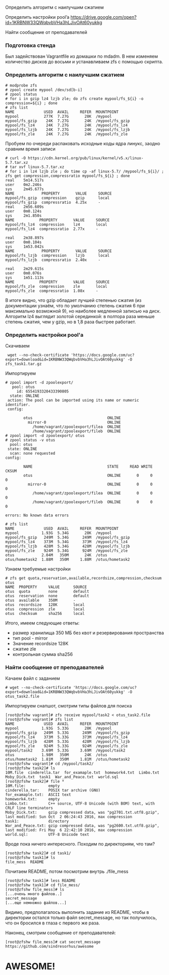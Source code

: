 Определить алгоритм с наилучшим сжатием

 Определить настройки pool’a
https://drive.google.com/open?id=1KRBNW33QWqbvbVHa3hLJivOAt60yukkg 

Найти сообщение от преподавателей 

### Подготовка стенда
Был задействован Vagrantfile из домашки по mdadm. В нем изменяем количество дисков до восьми и устанавливаем zfs с помощью скрипта.

### Определить алгоритм с наилучшим сжатием
```
# modprobe zfs
# zpool create mypool /dev/sd[b-i]
# zpool status
# for i in gzip lz4 lzjb zle; do zfs create mypool/fs_${i} -o compression=${i} ; done
# zfs list
NAME             USED  AVAIL     REFER  MOUNTPOINT
mypool           277K  7.27G       28K  /mypool
mypool/fs_gzip    24K  7.27G       24K  /mypool/fs_gzip
mypool/fs_lz4     24K  7.27G       24K  /mypool/fs_lz4
mypool/fs_lzjb    24K  7.27G       24K  /mypool/fs_lzjb
mypool/fs_zle     24K  7.27G       24K  /mypool/fs_zle
```

Пробуем по очереди распаковать исходные коды ядра линукс, заодно сравним время записи
```
# curl -O https://cdn.kernel.org/pub/linux/kernel/v5.x/linux-5.7.tar.xz
# tar xvf linux-5.7.tar.xz
# for i in lz4 lzjb zle ; do time cp -af linux-5.7/ /mypool/fs_${i}/ ; zfs get compression,compressratio mypool/fs_${i} ; done
real    5m14.517s
user    0m2.246s
sys     2m45.677s
NAME            PROPERTY       VALUE     SOURCE
mypool/fs_gzip  compression    gzip      local
mypool/fs_gzip  compressratio  4.25x     -
real    2m56.609s
user    0m0.124s
sys     2m1.850s
NAME           PROPERTY       VALUE     SOURCE
mypool/fs_lz4  compression    lz4       local
mypool/fs_lz4  compressratio  2.77x     -

real    2m38.897s
user    0m0.104s
sys     1m53.042s
NAME            PROPERTY       VALUE     SOURCE
mypool/fs_lzjb  compression    lzjb      local
mypool/fs_lzjb  compressratio  2.40x     -

real    2m29.615s
user    0m0.076s
sys     1m51.113s
NAME           PROPERTY       VALUE     SOURCE
mypool/fs_zle  compression    zle       local
mypool/fs_zle  compressratio  1.08x     -

```
В итоге видно, что gzip обладает лучшей степенью сжатия (из документации узнаём, что по умолчанию степень сжатия 6 при максимально возможной 9), но наиболее медленной записью на диск. Алгоритм lz4 выглядит золотой серединкой: в полтора раза меньше степень сжатия, чем у gzip, но в 1,8 раза быстрее работает.

### Определить настройки pool'a
Скачиваем
```
 wget --no-check-certificate 'https://docs.google.com/uc?export=download&id=1KRBNW33QWqbvbVHa3hLJivOAt60yukkg' -O zfs_task1.tar.gz
 ```

Импортируем
```
# zpool import -d zpoolexport/
   pool: otus
     id: 6554193320433390805
  state: ONLINE
 action: The pool can be imported using its name or numeric identifier.
 config:

        otus                                 ONLINE
          mirror-0                           ONLINE
            /home/vagrant/zpoolexport/filea  ONLINE
            /home/vagrant/zpoolexport/fileb  ONLINE
# zpool import -d zpoolexport/ otus
# zpool status -v otus
  pool: otus
 state: ONLINE
  scan: none requested
config:

        NAME                                 STATE     READ WRITE CKSUM
        otus                                 ONLINE       0     0     0
          mirror-0                           ONLINE       0     0     0
            /home/vagrant/zpoolexport/filea  ONLINE       0     0     0
            /home/vagrant/zpoolexport/fileb  ONLINE       0     0     0

errors: No known data errors

# zfs list
NAME             USED  AVAIL     REFER  MOUNTPOINT
mypool          1.93G  5.34G       28K  /mypool
mypool/fs_gzip   249M  5.34G      249M  /mypool/fs_gzip
mypool/fs_lz4    373M  5.34G      373M  /mypool/fs_lz4
mypool/fs_lzjb   428M  5.34G      428M  /mypool/fs_lzjb
mypool/fs_zle    924M  5.34G      924M  /mypool/fs_zle
otus            2.04M   350M       24K  /otus
otus/hometask2  1.88M   350M     1.88M  /otus/hometask2
```

Узнаем требуемые настройки
```
# zfs get quota,reservation,available,recordsize,compression,checksum otus
NAME  PROPERTY     VALUE      SOURCE
otus  quota        none       default
otus  reservation  none       default
otus  available    350M       -
otus  recordsize   128K       local
otus  compression  zle        local
otus  checksum     sha256     local
```
Итого, имеем следующие ответы:
 - размер хранилища 350 МБ без квот и резервирования пространства
 - тип pool - mirror
 - Значение recordsize 128K
 - сжатие zle
 - контрольная сумма sha256

### Найти сообщение от преподавателей
Качаем файл с заданием
```
# wget --no-check-certificate 'https://docs.google.com/uc?export=download&id=1KRBNW33QWqbvbVHa3hLJivOAt60yukkg' -O otus_task2.file
```

Импортируем снапшот, смотрим типы файлов для поиска
```
[root@zfshw vagrant]# zfs receive mypool/task2 < otus_task2.file
[root@zfshw vagrant]# zfs list
NAME             USED  AVAIL     REFER  MOUNTPOINT
mypool          1.93G  5.33G       28K  /mypool
mypool/fs_gzip   249M  5.33G      249M  /mypool/fs_gzip
mypool/fs_lz4    373M  5.33G      373M  /mypool/fs_lz4
mypool/fs_lzjb   428M  5.33G      428M  /mypool/fs_lzjb
mypool/fs_zle    924M  5.33G      924M  /mypool/fs_zle
mypool/task2    3.69M  5.33G     3.69M  /mypool/task2
otus            1.98M   350M       24K  /otus
otus/hometask2  1.81M   350M     1.81M  /otus/hometask2
[root@zfshw vagrant]# cd /mypool/task2/
[root@zfshw task2]# ls
10M.file  cinderella.tar  for_examaple.txt  homework4.txt  Limbo.txt  Moby_Dick.txt  task1  War_and_Peace.txt  world.sql
[root@zfshw task2]# file *
10M.file:          empty
cinderella.tar:    POSIX tar archive (GNU)
for_examaple.txt:  ASCII text
homework4.txt:     empty
Limbo.txt:         C++ source, UTF-8 Unicode (with BOM) text, with CRLF line terminators
Moby_Dick.txt:     gzip compressed data, was "pg2701.txt.utf8.gzip", last modified: Sun Oct  2 06:24:43 2016, max compression
task1:             directory
War_and_Peace.txt: gzip compressed data, was "pg2600.txt.utf8.gzip", last modified: Fri May  6 22:42:10 2016, max compression
world.sql:         UTF-8 Unicode text
```
Вроде пока ничего интересного. Походим по директориям, что там?
```
[root@zfshw task2]# cd task1/
[root@zfshw task1]# ls
file_mess  README
```
Почитаем README, потом посмотрим внутрь ./file_mess
```
[root@zfshw task1]# less README
[root@zfshw task1]# cd file_mess/
[root@zfshw file_mess]# ls
[...очень много файлов..]
secret_message
[...еще немножко файлов...]
```
Видимо, предполагалось выполнить задание из README, чтобы в директории остался только файл secret_message, но так получилось, что он бросился в глаза с первого же раза.

Наконец, смотрим сообщение от преподавателей:
```
[root@zfshw file_mess]# cat secret_message
https://github.com/sindresorhus/awesome
```

# AWESOME!